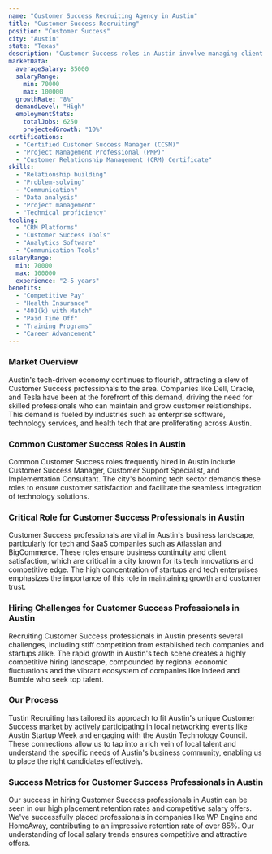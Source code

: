 ```yaml
---
name: "Customer Success Recruiting Agency in Austin"
title: "Customer Success Recruiting"
position: "Customer Success"
city: "Austin"
state: "Texas"
description: "Customer Success roles in Austin involve managing client relationships and ensuring the successful delivery of the company's products and services to meet customer needs."
marketData:
  averageSalary: 85000
  salaryRange:
    min: 70000
    max: 100000
  growthRate: "8%"
  demandLevel: "High"
  employmentStats:
    totalJobs: 6250
    projectedGrowth: "10%"
certifications:
  - "Certified Customer Success Manager (CCSM)"
  - "Project Management Professional (PMP)"
  - "Customer Relationship Management (CRM) Certificate"
skills:
  - "Relationship building"
  - "Problem-solving"
  - "Communication"
  - "Data analysis"
  - "Project management"
  - "Technical proficiency"
tooling:
  - "CRM Platforms"
  - "Customer Success Tools"
  - "Analytics Software"
  - "Communication Tools"
salaryRange:
  min: 70000
  max: 100000
  experience: "2-5 years"
benefits:
  - "Competitive Pay"
  - "Health Insurance"
  - "401(k) with Match"
  - "Paid Time Off"
  - "Training Programs"
  - "Career Advancement"
---
```


### Market Overview
Austin's tech-driven economy continues to flourish, attracting a slew of Customer Success professionals to the area. Companies like Dell, Oracle, and Tesla have been at the forefront of this demand, driving the need for skilled professionals who can maintain and grow customer relationships. This demand is fueled by industries such as enterprise software, technology services, and health tech that are proliferating across Austin.
### Common Customer Success Roles in Austin
Common Customer Success roles frequently hired in Austin include Customer Success Manager, Customer Support Specialist, and Implementation Consultant. The city's booming tech sector demands these roles to ensure customer satisfaction and facilitate the seamless integration of technology solutions.

### Critical Role for Customer Success Professionals in Austin
Customer Success professionals are vital in Austin's business landscape, particularly for tech and SaaS companies such as Atlassian and BigCommerce. These roles ensure business continuity and client satisfaction, which are critical in a city known for its tech innovations and competitive edge. The high concentration of startups and tech enterprises emphasizes the importance of this role in maintaining growth and customer trust.

### Hiring Challenges for Customer Success Professionals in Austin
Recruiting Customer Success professionals in Austin presents several challenges, including stiff competition from established tech companies and startups alike. The rapid growth in Austin's tech scene creates a highly competitive hiring landscape, compounded by regional economic fluctuations and the vibrant ecosystem of companies like Indeed and Bumble who seek top talent.

### Our Process
Tustin Recruiting has tailored its approach to fit Austin's unique Customer Success market by actively participating in local networking events like Austin Startup Week and engaging with the Austin Technology Council. These connections allow us to tap into a rich vein of local talent and understand the specific needs of Austin's business community, enabling us to place the right candidates effectively.

### Success Metrics for Customer Success Professionals in Austin
Our success in hiring Customer Success professionals in Austin can be seen in our high placement retention rates and competitive salary offers. We've successfully placed professionals in companies like WP Engine and HomeAway, contributing to an impressive retention rate of over 85%. Our understanding of local salary trends ensures competitive and attractive offers.